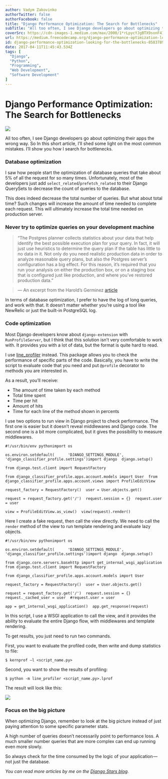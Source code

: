 ```yaml
---
author: Vadym Zakovinko
authorTwitter: false
authorFacebook: false
title: "Django Performance Optimization: The Search for Bottlenecks"
subTitle: "All too often, I see Django developers go about optimizing their apps the wrong way. So In this short article, I’ll shed some light on th..."
coverSrc: https://cdn-images-1.medium.com/max/2000/1*rLpycYJgBTX9sonF41YQBg.png
url: https://medium.freecodecamp.org/django-performance-optimization-looking-for-the-bottlenecks-8583789e341b
id: django-performance-optimization-looking-for-the-bottlenecks-8583789e341b
date: 2017-04-11T11:45:43.534Z
tags: [
  "Django",
  "Python",
  "Programming",
  "Web Development",
  "Software Development"
]
---
```

# Django Performance Optimization: The Search for Bottlenecks







![](https://cdn-images-1.medium.com/max/2000/1*rLpycYJgBTX9sonF41YQBg.png)







All too often, I see Django developers go about optimizing their apps the wrong way. So In this short article, I’ll shed some light on the most common mistakes. I’ll show you how I search for bottlenecks.

### Database optimization

I saw how people start the optimization of database queries that take about 5% of all the request for so many times. Unfortunately, most of the developers just add `select_related`/`prefetch_related` to their Django QuerySets to decrease the count of queries to the database.

This does indeed decrease the total number of queries. But what about total time? Such changes will increase the amount of time needed to complete each request. This will ultimately increase the total time needed on production server.

### Never try to optimize queries on your development machine

> “The Postgres planner collects statistics about your data that help identify the best possible execution plan for your query. In fact, it will just use heuristics to determine the query plan if the table has little to no data in it. Not only do you need realistic production data in order to analyze reasonable query plans, but also the Postgres server’s configuration has a big effect. For this reason, it’s required that you run your analysis on either the production box, or on a staging box that is configured just like production, and where you’ve restored production data.”

> — An excerpt from the Harold’s Germinez [article](https://robots.thoughtbot.com/postgresql-performance-considerations)

In terms of database optimization, I prefer to have the log of long queries, and work with that. It doesn’t matter whether you’re using a tool like NewRelic or just the built-in PostgreSQL log.

### Code optimization

Most Django developers know about `django-extension` with `RunProfileServer`, but I think that this solution isn’t very comfortable to work with. It provides you with a lot of data, but the format is quite hard to read.

I use [line_profiler](https://github.com/rkern/line_profiler) instead. This package allows you to check the performance of specific parts of the code. Basically, you have to write the script to evaluate code that you need and put `@profile` decorator to methods you are interested in.

As a result, you’ll receive:

*   The amount of time taken by each method
*   Total time spent
*   Time per hit
*   Amount of hits
*   Time for each line of the method shown in percents

I use two options to run view in Django project to check performance. The first one is easier but it doesn’t reveal middlewares and Django code. The second one is a bit more complicated, but it gives the possibility to measure middlewares.

    #!/usr/bin/env pythonimport os

    os.environ.setdefault(      'DJANGO_SETTINGS_MODULE',    'django_classifier_profile.settings')import django  django.setup()

    from django.test.client import RequestFactory

    from django_classifier_profile.apps.account.models import User  from django_classifier_profile.apps.account.views import ProfileEditView

    request_factory = RequestFactory()  user = User.objects.get()

    request = request_factory.get('/')  request.session = {}  request.user = user

    view = ProfileEditView.as_view()  view(request).render()

Here I create a fake request, then call the view directly. We need to call the `render` method of the view to run template rendering and evaluate lazy objects.

    #!/usr/bin/env pythonimport os

    os.environ.setdefault(      'DJANGO_SETTINGS_MODULE',    'django_classifier_profile.settings')import django  django.setup()

    from django.core.servers.basehttp import get_internal_wsgi_application  from django.test.client import RequestFactory

    from django_classifier_profile.apps.account.models import User

    request_factory = RequestFactory()  user = User.objects.get()

    request = request_factory.get('/')  request.session = {}  request._cached_user = user  #request.user = user

    app = get_internal_wsgi_application()  app.get_response(request)

In this script, I use a WSGI application to call the view, and it provides the ability to evaluate the entire Django flow, with middlewares and template rendering.

To get results, you just need to run two commands.

First, you want to evaluate the profiled code, then write and dump statistics to file:

    $ kernprof –l <script_name.py>

Second, you want to show the results of profiling:

    $ python -m line_profiler <script_name.py>.lprof

The result will look like this:







![](https://cdn-images-1.medium.com/max/2000/1*lifoTtPsge-6vsI9ffQVdA.png)







### Focus on the big picture

When optimizing Django, remember to look at the big picture instead of just paying attention to some specific parameter stats.

A high number of queries doesn’t necessarily point to performance loss. A much smaller number queries that are more complex can end up running even more slowly.

So always check for the time consumed by the logic of your application — not just the database.

_You can read more articles by me on the_ [_Django Stars blog_](http://djangostars.com/blog/django-performance-optimization-tips/)_._








